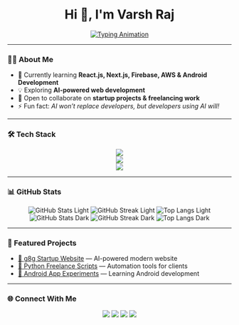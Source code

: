 <h1 align="center">Hi 👋, I'm Varsh Raj</h1>

<p align="center">
  <a href="https://git.io/typing-svg">
    <img src="https://readme-typing-svg.demolab.com?font=Fira+Code&size=22&pause=1000&color=F72585&center=true&vCenter=true&width=600&lines=🚀+Full-Stack+Developer+in+Progress;💻+Python+Freelancer;☁️+Cloud+%26+AI+Enthusiast;📱+Android+App+Learner" alt="Typing Animation" />
  </a>
</p>

---

### 👨‍💻 About Me  
- 🌱 Currently learning **React.js, Next.js, Firebase, AWS & Android Development**  
- 💡 Exploring **AI-powered web development**  
- 👯 Open to collaborate on **startup projects & freelancing work**  
- ⚡ Fun fact: *AI won’t replace developers, but developers using AI will!*  

---

### 🛠️ Tech Stack
<p align="center">
  <!-- Languages -->
  <img src="https://skillicons.dev/icons?i=html,css,js,ts,python,java" />
  <br/>
  <!-- Frameworks -->
  <img src="https://skillicons.dev/icons?i=react,nextjs,nodejs,express" />
  <br/>
  <!-- Tools & Platforms -->
  <img src="https://skillicons.dev/icons?i=firebase,aws,git,github,linux,vscode,vercel,androidstudio" />
</p>

---

### 📊 GitHub Stats
<p align="center">
  <!-- Light Mode -->
  <img src="https://github-readme-stats.vercel.app/api?username=VarshRaj&show_icons=true&theme=default#gh-light-mode-only" alt="GitHub Stats Light" />
  <img src="https://github-readme-streak-stats.herokuapp.com?user=VarshRaj&theme=default#gh-light-mode-only" alt="GitHub Streak Light" />
  <img src="https://github-readme-stats.vercel.app/api/top-langs/?username=VarshRaj&layout=compact&theme=default#gh-light-mode-only" alt="Top Langs Light" />
  
  <!-- Dark Mode -->
  <img src="https://github-readme-stats.vercel.app/api?username=VarshRaj&show_icons=true&theme=radical#gh-dark-mode-only" alt="GitHub Stats Dark" />
  <img src="https://github-readme-streak-stats.herokuapp.com?user=VarshRaj&theme=radical#gh-dark-mode-only" alt="GitHub Streak Dark" />
  <img src="https://github-readme-stats.vercel.app/api/top-langs/?username=VarshRaj&layout=compact&theme=radical#gh-dark-mode-only" alt="Top Langs Dark" />
</p>

---

### 🚀 Featured Projects
- [🔗 g8g Startup Website](https://github.com/VarshRaj/g8g) — AI-powered modern website  
- [🔗 Python Freelance Scripts](https://github.com/VarshRaj/python-freelance) — Automation tools for clients  
- [🔗 Android App Experiments](https://github.com/VarshRaj/android-labs) — Learning Android development  

---

### 🌐 Connect With Me
<p align="center">
  <a href="https://linkedin.com/in/varshraj"><img src="https://skillicons.dev/icons?i=linkedin" /></a>
  <a href="https://twitter.com/varshraj"><img src="https://skillicons.dev/icons?i=twitter" /></a>
  <a href="mailto:varshraj@example.com"><img src="https://skillicons.dev/icons?i=gmail" /></a>
  <a href="https://varshraj.dev"><img src="https://skillicons.dev/icons?i=devto" /></a>
</p>
